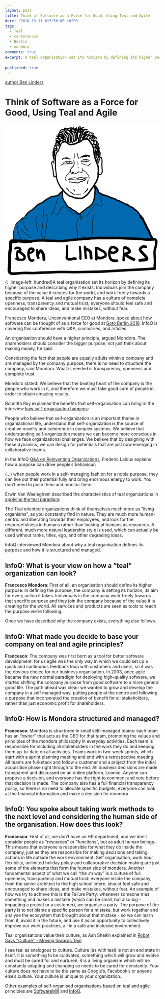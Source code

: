 ```yaml
---
layout: post
title: Think of Software as a Force for Good, Using Teal and Agile
date: '2018-10-11 013:56:00 +0200'
tags:
  - Teal
  - conferences
  - Berlin
  - mondora
comments: true
excerpt: A teal organisation set its horizon by defining its higher purpose and describing why it exists.  Individuals join the company because of the value it creates for the world, and work freely towards a specific purpose. A teal and agile company has a culture of complete openness, transparency and mutual trust; everyone should feel safe and encouraged to share ideas, and make mistakes, without fear.

published: true
---
```


[author Ben Linders](https://www.benlinders.com/)

# Think of Software as a Force for Good, Using Teal and Agile


![Ben Linders](/img/ben-linders.png){: .image-left .hundred}A teal organisation set its horizon by defining its higher purpose and describing why it exists. Individuals join the company because of the value it creates for the world, and work freely towards a specific purpose. A teal and agile company has a culture of complete openness, transparency and mutual trust; everyone should feel safe and encouraged to share ideas, and make mistakes, without fear.

Francesco Mondora, Unconventional CEO at Mondora, spoke about how software can be thought of as a force for good at [Goto Berlin 2018](https://gotober.com/2018/). InfoQ is covering this conference with Q&A, summaries, and articles.

An organisation should have a higher principle, argued Mondora. The shareholders should consider the bigger purpose, not just think about making money, he said.

Considering the fact that people are equally adults within a company and are managed by the company purpose, there is no need to structure the company, said Mondora. What is needed is transparency, openness and complete trust.

Mondora stated: We believe that the beating heart of the company is the people who work in it, and therefore we must take good care of people in order to obtain amazing results.

Bonnitta Roy explained the benefits that self-organisation can bring in the interview [how self-organization happens](https://www.infoq.com/articles/how-self-organization-happens):

People who believe that self-organization is an important theme in organizational life, understand that self-organization is the source of creative novelty and coherence in complex systems. We believe that understanding self-organization means we can become more conscious in how we face organizational challenges. We believe that by designing with these dynamics, we can design for potentials that are just now emerging in collaborative teams.

In the InfoQ [Q&A on Reinventing Organizations](https://www.infoq.com/articles/book-reinventing-organizations), Frederic Laloux explains how a purpose can drive people’s behaviour:

(...) when people work in a self-managing fashion for a noble purpose, they can live out their potential fully and bring enormous energy to work. You don’t need to push them and monitor them.

Erwin Van Waeleghem described the characteristics of teal organisations in [applying the teal paradigm](https://www.infoq.com/news/2017/02/applying-teal-paradigm):

The Teal oriented organizations think of themselves much more as "living organisms", as you constantly find in nature. They are much more human-centric and liberating towards their employees, and look for the resourcefulness in humans rather than looking at humans as resources. A different, much more natural leadership style is used, which can actually be used without ranks, titles, ego, and other degrading ideas.

InfoQ interviewed Mondora about why a teal organisation defines its purpose and how it is structured and managed.

## InfoQ: What is your view on how a “teal” organization can look?

**Francesco Mondora**:  First of all, an organisation should define its higher purpose. In defining the purpose, the company is setting its horizon, its aim for every action it takes. Individuals in the company work freely towards that specific purpose and they join the company because of the value it is creating for the world. All services and products are seen as tools to reach the purpose we’re following.

Once we have described why the company exists, everything else follows.

## InfoQ: What made you decide to base your company on teal and agile principles?

**Francesco**: The company was first born as a tool for better software development: for us agile was the only way in which we could set up a quick and continuous feedback loop with customers and users, so it was the obvious choice for our business organisation.
In 2003, once agile became the new normal paradigm for deploying high-quality software, we started shifting the company purpose from good software to a more general good life. The path ahead was clear: we wanted to grow and develop the company in a self managed way, putting people at the centre and following a purpose that incorporated the creation of benefit for all stakeholders, rather than just economic profit for shareholders.

## InfoQ: How is Mondora structured and managed?

**Francesco**: Mondora is structured in small self-managed teams: each team has an “owner” that acts as the CEO for that team, promoting the values and principles of the mondora philosophy in everyday activities. Each team is responsible for including all stakeholders in the work they do and keeping them up-to-date on all activities.
Teams work in two-week sprints, which start with a sprint planning meeting and end with a retrospective meeting. All teams are full-stack and follow a customer and a project from the initial acquisition phase right through to the end.
All business decisions are made transparent and discussed on an online platform, Loomio. Anyone can propose a decision, and everyone has the right to comment and vote before that decision is made.
The company also has a full financial transparency policy, so there is no need to allocate specific budgets; everyone can look at the financial information and make a decision for mondora.

## InfoQ: You spoke about taking work methods to the next level and considering the human side of the organisation. How does this look?

**Francesco**: First of all, we don’t have an HR department, and we don’t consider people as “resources” or “functions”, but as adult human beings. This means that everyone is responsible for what they do inside the company, just as they are responsible for making decisions and taking actions in life outside the work environment. Self organisation, work hour flexibility, unlimited holiday policy and collaborative decision making are just some of the elements that form the human side of mondora.
Another fundamental aspect of what we call “the :m way” is a culture of full openness, transparency and mutual trust: everyone inside the company, from the senior architect to the high school intern, should feel safe and encouraged to share ideas, and make mistakes, without fear. An example of how we try to achieve this is the Failure Party: whenever someone tries something and makes a mistake (which can be small, but also big - impacting a project or a customer), we organise a party. The purpose of the party is to not blame a specific person for a mistake, but work together and analyse the ecosystem that brought about that mistake - so we can learn from it, avoid it in the future, and use it as an opportunity to collectively improve our work practices, all in a safe and inclusive environment.

Teal organisations value their culture, as Ash Sheikh explained in [Robot Says "Culture" - Moving towards Teal](https://www.infoq.com/articles/moving-towards-teal):

I see teal as analogous to culture. Culture (as with teal) is not an end state in itself. It is something to be cultivated, something which will grow and evolve and must be cared for and nurtured; it is a living organism which will be constantly adapting and changing so needs to be cared for constantly. Your culture does not have to be the same as Google’s, Facebook’s or anyone else’s culture. Your culture is unique to your organization.

Other examples of self-organised organisations based on teal and agile principles are [SoftwareMill](https://www.infoq.com/articles/decisions-company-no-managers) and [InfoQ](https://www.infoq.com/articles/decisions-company-no-managers/).
